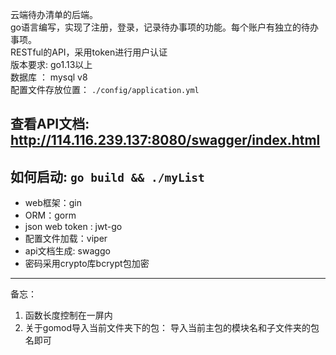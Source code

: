 云端待办清单的后端。  
go语⾔编写，实现了注册，登录，记录待办事项的功能。每个账户有独立的待办事项。  
RESTful的API，采用token进行用户认证  
版本要求: go1.13以上  
数据库 ： mysql v8  
配置文件存放位置： `./config/application.yml`

## 查看API文档: http://114.116.239.137:8080/swagger/index.html

## 如何启动: `go build && ./myList`

- web框架：gin
- ORM：gorm
- json web token : jwt-go
- 配置文件加载：viper
- api文档生成: swaggo
- 密码采用crypto库bcrypt包加密


---
备忘：
1. 函数长度控制在一屏内
2. 关于gomod导入当前文件夹下的包： 导入当前主包的模块名和子文件夹的包名即可